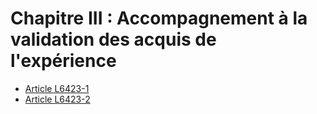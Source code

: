 # Chapitre III : Accompagnement à la validation       des acquis de l'expérience

* [Article L6423-1](./LEGIARTI000028689105.md)
* [Article L6423-2](./LEGIARTI000028689107.md)
